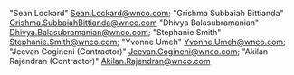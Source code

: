 


"Sean Lockard" <Sean.Lockard@wnco.com>; "Grishma Subbaiah Bittianda" <Grishma.SubbaiahBittianda@wnco.com>
"Dhivya Balasubramanian" <Dhivya.Balasubramanian@wnco.com>; "Stephanie Smith" <Stephanie.Smith@wnco.com>; "Yvonne Umeh" <Yvonne.Umeh@wnco.com>; "Jeevan Gogineni (Contractor)" <Jeevan.Gogineni@wnco.com>; "Akilan Rajendran (Contractor)" <Akilan.Rajendran@wnco.com>
